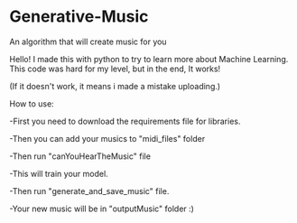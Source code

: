 # Generative-Music
An algorithm that will create music for you

Hello! I made this with python to try to learn more about Machine Learning. 
This code was hard for my level, but in the end, It works! 

(If it doesn't work, it means i made a mistake uploading.)

How to use:

-First you need to download the requirements file for libraries.

-Then you can add your musics to "midi_files" folder

-Then run "canYouHearTheMusic" file

-This will train your model.

-Then run "generate_and_save_music" file.

-Your new music will be in "outputMusic" folder :) 

